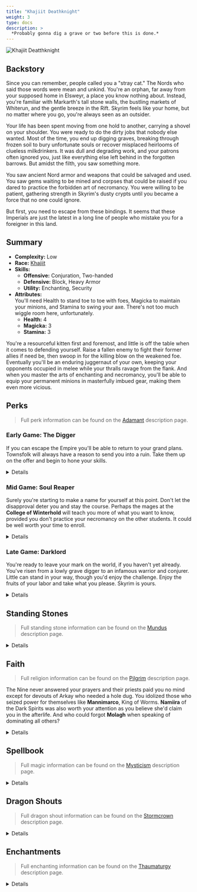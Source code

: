 ```yaml
---
title: "Khajiit Deathknight"
weight: 3
type: docs
description: >
  *Probably gonna dig a grave or two before this is done.*
---
```


![Khajiit Deatthknight](/Pictures/sss/builds/khajiit-deathknight.png)

## Backstory

Since you can remember, people called you a "stray cat." The Nords who said those words were mean and unkind. You're an orphan, far away from your supposed home in Elsweyr, a place you know nothing about. Instead, you're familiar with Markarth's tall stone walls, the bustling markets of Whiterun, and the gentle breeze in the Rift. Skyrim feels like your home, but no matter where you go, you're always seen as an outsider.

Your life has been spent moving from one hold to another, carrying a shovel on your shoulder. You were ready to do the dirty jobs that nobody else wanted. Most of the time, you end up digging graves, breaking through frozen soil to bury unfortunate souls or recover misplaced heirlooms of clueless milkdrinkers. It was dull and degrading work, and your patrons often ignored you, just like everything else left behind in the forgotten barrows. But amidst the filth, you saw something more.

You saw ancient Nord armor and weapons that could be salvaged and used. You saw gems waiting to be mined and corpses that could be raised if you dared to practice the forbidden art of necromancy. You were willing to be patient, gathering strength in Skyrim's dusty crypts until you became a force that no one could ignore.

But first, you need to escape from these bindings. It seems that these Imperials are just the latest in a long line of people who mistake you for a foreigner in this land.


## Summary

* **Complexity:** Low
* **Race:** [Khajiit](## "Major Skill: Hand to Hand
Minor Skills: Alchemy, Archery, Light Armor, Security, Sneak
Lunar Blessing: You spend 25% less Stamina while power attacking or drawing a bow, and 50% less Stamina while sprinting.
Night Eye: Improves the caster’s night vision for 60 seconds.")
* **Skills:**
  * **Offensive:** Conjuration, Two-handed  
  * **Defensive:** Block, Heavy Armor  
  * **Utility:** Enchanting, Security
* **Attributes:**  
You'll need Health to stand toe to toe with foes, Magicka to maintain your minions, and Stamina to swing your axe. There's not too much wiggle room here, unfortunately.
  * **Health:** 4
  * **Magicka:** 3
  * **Stamina:** 3

You're a resourceful kitten first and foremost, and little is off the table when it comes to defending yourself. Raise a fallen enemy to fight their former allies if need be, then swoop in for the killing blow on the weakened foe. Eventually you'll be an enduring juggernaut of your own, keeping your opponents occupied in melee while your thralls ravage from the flank. And when you master the arts of enchanting and necromancy, you'll be able to equip your permanent minions in masterfully imbued gear, making them even more vicious. 

## Perks

> Full perk information can be found on the [Adamant](https://www.nexusmods.com/skyrimspecialedition/mods/30191) description page.

### Early Game: The Digger

If you can escape the Empire you'll be able to return to your grand plans. Townsfolk will always have a reason to send you into a ruin. Take them up on the offer and begin to hone your skills.

<details>

#### Block

*A well timed block will be the difference between raising the dead and joining them.*

* **Gladiator 1 (10):** Blocking is 25% more effective.
 
#### Conjuration

*Always be on the lookout for a corpse to call to your aid.*

* **Summoner 1 (10):** Conjuration spells cost 25 less Magicka.
* **Undead Servant 1 (20):** Reanimated zombies last five times longer. 
* **False Life 1 (30):** Reanimated zombies move 25% faster. 
 
#### Heavy Armor

*Nordic ruins are full of heavy armor for the taking. Grab a set and keep yourself safe.*

* **Defender 1 (10):** Heavy armor is 25% more effective.
* **Conditioning 1 (20):** You gain 50% Health Regeneration when wearing a heavy armor chest piece.
* **Juggernaut 1 (30):** You receive a 25% bonus to armor rating when wearing a heavy armor chest piece.
 
#### Security

*The best loot will often be behind a rusted lock. You'll have to master opening them to access riches.*

* **Collector 1 (10):** You are 25% better at lockpicking and pickpocketing.
 
#### Two-handed

*What's better than an axe? A bigger axe, you've always thought.*

* **Champion 1 (10):** Two-handed weapons do 25% more damage.
* **Rip and Tear 1 (20):** Battleaxes deal damage over time.
* **Warrior's Stance 1 (30):** Power attacks with Two-handed weapons deal 25% extra damage and have a chance to decapitate your enemies.


</details>

### Mid Game: Soul Reaper

Surely you're starting to make a name for yourself at this point. Don't let the disapproval deter you and stay the course. Perhaps the mages at the **College of Winterhold** will teach you more of what you want to know, provided you don't practice your necromancy on the other students. It could be well worth your time to enroll.

<details>

#### Block

*Bashing with your axe can be considered as another attack in your repertoire.*

* **Deadly Bash 1 (20):** Bashing does five times more damage.
* **Defensive Maneuvers (30):** Blocking no longer slows your movement.
* **Stunning Strike (40):** Bashes also deals damage to Magicka and Stamina.
* **Gladiator 2 (50):** Blocking is 50% more effective.
 
#### Conjuration

*Your minions are more capable, and eventually... reusable.*

* **Cultist 1 (30)** Daedric shrines are twice as strong.
* **Corpse Preparation (40):** Reanimated zombies no longer disintegrate when they die.
* **Summoner 2 (50):** Conjuration spells cost 50% less Magicka.
* **Necropotence 1 (60):** Reanimated zombies regenerate Magicka and Stamina over time.
 
#### Enchanting

*Souls are among the things you've collected on your adventures. Let's not put those to waste either.*

* **Artificer 1 (10):** New enchantments are 25% stronger.
* **Jewelry Enchanter (30):** New enchantments on jewelry are 25% stronger.
 
#### Heavy Armor

*You should be very comfortable in your armor at this point. It won't slow you down and will keep you in tip top health.*

* **Unstoppable (40):** Your Armor weighs nothing and doesn’t slow you down when wearing a heavy armor chest piece.
* **Defender 2 (50):** Heavy armor is 50% more effective. 
* **Conditioning 2 (60):** You gain 100% Health Regeneration when wearing a heavy armor chest piece.
 
#### Security

*Your persistence and experience allows you to find things no one else can.*

* **Golden Touch (20):** You find more gold when opening chests and picking pockets.
* **Locksmith (40):** Your lockpicks start closer to the opening position.
 
#### Speech

*You'll need to sell off your large dungeon hauls, and a little small talk with the merchants will go a long way.*

* **Merchant 1 (10):** You receive 25% better prices.
* **Supply and Demand 1 (30):** Merchants have extra gold for bartering.
 
#### Two-handed

*If something stands in front of you, add it to your collection of corpses.*

* **Rend and Rake 1 (40):** Battleaxes deal three times as much damage over time.
* **Overpower (40):** Power attacks with Two-handed weapons deal 50% extra damage to targets who are power attacking, drawing a bow, or casting a spell. 
* **Champion 2 (50):** Two-handed weapons do 50% more damage.
* **Warrior's Stance 2 (60):** Power attacks with Two-handed weapons deal 50% extra damage and have a chance to decapitate your enemies.
* **Cleave (70):** Power attacks with two-handed weapons hit all targets in front of you.

</details>

### Late Game: Darklord

You're ready to leave your mark on the world, if you haven't yet already. You've risen from a lowly grave digger to an infamous warrior and conjurer. Little can stand in your way, though you'd enjoy the challenge. Enjoy the fruits of your labor and take what you please. Skyrim is yours.

<details>

#### Block

*Extra damage on your bash never hurt anyone. Unless, of course, they were your enemy.*

* **Deadly Bash 2 (80):** Bashing does ten times more damage.
 
#### Conjuration

*An extra minion is full of potential. Don't forget the Ritual Stone and the Necromancer's Amulet to have four thralls at your command.*

* **Cultist 2 (60):** Daedric shrines are twice as strong, and you receive additional bonuses when you pray at their shrines.
* **False Life 2 (70):** Reanimated zombies move 50% faster.
* **Undead Servant 2 (80):** Reanimated zombies last until killed.
* **Necropotence 2 (90):** Reanimated zombies regenerate Health, Magicka, and Stamina over time.
* **Doors of Oblivion (100):** You can summon or reanimate one additional minion.
 
#### Enchanting

*And for each of your thralls, provide them with the perfect gear to enable them to do what they do best.*

* **Armor Enchanter (40):** New enchantments on armor are 25% stronger.
* **Corpus Enchanter (60):** Health, Magicka, and Stamina enchantments are 25% stronger.
* **Elemental Enchanter (70):** Elemental enchantments are 25% stronger.
* **Insightful Enchanter (80):** Skill enchantments are 25% stronger.
* **Twin Secrets (100):** You can place two enchantments on a single item.
 
#### Heavy Armor

*Extra security in case something brings you to low health.*

* **Juggernaut 2 (70):** You receive a 50% bonus to armor rating when wearing a heavy armor chest piece.
* **Defiance (80):** You take 25% less damage when you fall below half Health while wearing a heavy armor chest piece.
 
#### Security

*Drizzle some icing on your loot cake. You'll be rich beyond your wildest dreams in no time.*

* **Collector 2 (50):** You are 50% better at lockpicking and pickpocketing. 
* **Dungeon Delver (60):** You find more rare loot in dungeons.
* **Treasure Hunter (90):** You have a chance to find valuable treasure in any chest.
 
#### Speech

*And you can sell water to a well, making your profits that much more lucrative.*

* **Merchant 2 (50):** You receive 50% better prices.
* **Supply and Demand 2 (60):** Merchants have even more extra gold for bartering.
 
#### Two-handed

*Your battle prowess with a battleaxe is downright terrifying.*

* **Rip and Tear 2 (70):** Battleaxes deal more damage over a longer time.
* **Massacre (80):** Power attacks with Two-handed weapons 50% extra damage to targets who fall below half Health.
* **Rend and Rake 2 (90):** Battleaxes deal five times as much damage over time.
* **Rampage (100):** Repeated power attacks against a single target with Two-handed weapons deal up to double damage.

</details>

## Standing Stones

> Full standing stone information can be found on the [Mundus](https://www.nexusmods.com/skyrimspecialedition/mods/33411) description page.

<details>

<img align="right" width="100" src="/Pictures/sss/builds/the-warrior.webp">

#### The Warrior (Guardian)

***Warborn:*** *Your Health is increased by 50, and blocking is 25% more effective.*

Starting out you'll have little to work with. Bolster your health and blocking so you'll be able to man the frontlines and live to see better days.

<img align="right" width="100" src="/Pictures/sss/builds/the-ritual.webp">

#### The Ritual

***Mother’s Sorrow:*** *You can summon or reanimate one additional minion, but your summoning and reanimation spells last half as long.*

Bodies are plentiful enough. Don't get attached to them and raise as many as you need to overpower your enemies. This trade is even more beneficial in the late game when your summons are more powerful and last even longer.

<img align="right" width="100" src="/Pictures/sss/builds/the-tower.webp">

#### The Tower

***Warden’s Wall:*** *Your Armor Rating is increased by 100, and you reflect 100% of incoming melee damage back at your attacker.*

Put your heavy armor to even more use by reflecting back the damage you invite. Tanking damage in lieu of your zombies keeps them alive longer, and keeping them alive means they put out more damage of their own. This choice can greatly boost your damage output if you can handle it.

</details>

## Faith

> Full religion information can be found on the [Pilgrim](https://www.nexusmods.com/skyrimspecialedition/mods/54099) description page.

The Nine never answered your prayers and their priests paid you no mind except for devouts of Arkay who needed a hole dug. You idolized those who seized power for themselves like **Mannimarco**, King of Worms. **Namiira** of the Dark Spirits was also worth your attention as you believe she'd claim you in the afterlife. And who could forgot **Molagh** when speaking of dominating all others?

<details>

#### Mannimarco

*Your Conjuration spells cost 10/20% less. / You can reanimate one additional zombie, but when you do not control a reanimated zombie, your Armor Rating is reduced by 150 and your Magic Resistance is reduced by 25%.*

Mannimarco is an obvious choice for necromancers. The downside is barely a hurdle as you'll be able to find a corpse nearly anywhere if not make one quickly enough. Just take care not to encounter any dragons unaccompanied.

#### Molag Bal

*You have 25/50 extra Magicka. / You cannot regenerate Magicka in combat, but you absorb 20 points of Magicka per second from nearby enemies.*

You're someone who loves to take what's other's and put it to use. Molagh helps you do that with Magicka. The downside puts a damper on your ability to raise corpses if you're unable to drain enough from your enemies.

#### Namira

*Your Health is increased by 25/50. / When you feed on a corpse, your Health regenerates twice as fast. When you have not fed, you cannot regenerate Health.*

Namiira can be a darker turn for the build by adding another layer of usefulness to corpses. Extra Health is always useful on the frontlines and turning the corpses you can't raise into a tremendous source of healing makes you even more durable.

</details>

## Spellbook

> Full magic information can be found on the [Mysticism](https://www.nexusmods.com/skyrimspecialedition/mods/27839) description page.

<details>

<img align="right" width="100" height="100" src="/Pictures/sss/builds/skill-conjuration.webp">

### Conjuration

Conjuration is the glue between your martial abilities and your enchanting studies. Without it you'll have no one watching your back and no reliable way to fill your soul gems. With it, well, you're a force to be reckoned with.

* **Soul Trap (Novice+):** *If a target dies within 60 seconds, fills a soul gem.*  
  You'll need soul gems for enchanting and this is a solid way of obtaining the.

* **Raise Zombie (Novice+):** *Reanimates a corpse up to level 5 for 120 seconds.*  
  You may be tempted to summon something to do your bidding but using material that's already around is better for the environment.

* **Daedric Cure (Adept+):** *Restores 20 Health per second to nearby summoned creatures and reanimated zombies.*  
  Especially potent if you went the Mannimarco route, this will keep your horde moving in top condition.

</details>

## Dragon Shouts

> Full dragon shout information can be found on the [Stormcrown](https://www.nexusmods.com/skyrimspecialedition/mods/90659) description page.

<details>

#### Battle Fury
*Cooldown: 60/90/120 seconds*  

* **Raan:** *All nearby allies move and attack 10% faster for 60 seconds.*
* **Mir:** *All nearby allies move and attack 15% faster for 60 seconds.*
* **Shaan:** *All nearby allies move and attack 20% faster for 60 seconds.*
* **Meditation:** *Battle Fury increases the Armor Rating of all nearby allies by up to 150.*

Your minions count as allies and they tend to carry weapons. A 20% boost is nothing to sneeze at, especially with a 50% or better uptime. The meditation adds a substantial amount of armor to them all as well.

#### Soul Tear<sup>DG</sup>
*Cooldown: 120/150/180 seconds*

* **Rii:** *Deals 5 Magic damage per second for 10 seconds.*
* **Vaaz:** *Deals 7.5 Magic damage per second for 10 seconds. If the target dies, fills a soul gem.*
* **Zol:** *Deals 10 Magic damage per second for 10 seconds. If the target dies, fills a soul gem and reanimates their corpse.*
* **Meditation:** *Soul Tear deals extra damage over 10 seconds.*

Damages enemies, fills your soul gems, and can raise a corpse automatically for you with the 3rd word? Talk about efficiency! Don't hesitate to open up encounters with this one as you'll turn an enemy on their friends.

#### Summon Durnehviir<sup>DG</sup>
*Cooldown: 5/10/300 seconds*

* **Dur:** *No effect.*
* **Neh:** *No effect.*
* **Viir:** *Summons Durnehviir.*
  
Your whole schtick is using what you find and you found a dragon. Better yet, you found a dragon that can summon more allies to fight alongside you. Use this for the hard fights, just remember that Durnehviir counts towards your summon limit when you think of reanimating anything else.

</details>

## Enchantments

> Full enchanting information can be found on the [Thaumaturgy](https://www.nexusmods.com/skyrimspecialedition/mods/57138) description page.

<details>

#### Weapon

* **Soulbrand:** *Deals 3 Magic damage per second for 10 seconds. If the target dies, fills a soul gem.*
* **Damage Armor:** *Reduces enemy Armor Rating by 150 for 30 seconds.*
* **Paralyze:** *Living targets up to level 40 have a 25% chance to be paralyzed for 10 seconds.*

Automatically filling your soul gems will do wonders for your Enchanting experience. Otherwise, the offensive option is to remove the enemy's armor and the defensive would be crowd control via paralysis. *Fear* also works but you'll want to keep foes within cleave range.

#### Head

* **Fortify Power Attacks:** *You deal 25% more damage with power attacks.*
* **Fortify Block:** *You block 25% more damage.*
* **Reflect Damage:** *You reflect 50% of incoming melee damage back at your attacker.*

A 25% boost to a monstrous swing is a solid return on investment. Your other options include blocking damage or taking it to give back. You can't really go wrong with either choice though one requires you to actually block the incoming attacks.

#### Chest

* **Fortify Power Attacks:** *You deal 25% more damage with power attacks.*
* **Resist Magic:** *Your Magic Resistance is increased by 25%.*
* **Reflect Damage:** *You reflect 50% of incoming melee damage back at your attacker.*

With a great weapon your power attacks are frightening. Boosting them makes them even more so. Reflecting damage back at attackers is a tempting alternative, and you're sturdy enough to do it, but you could always be sturdier against mages. 

#### Gloves

* **Fortify Two-handed:** *You deal 25% extra damage with Two-handed weapons.*
* **Fortify Security:** *You are 25% better at lockpicking and pickpocketing.*
* **Resist [Element]:** *Your [Element] Resistance is increased by 50%.*

If you're having trouble with locks this is one way to help yourself. As returns on that enchantment diminish, consider switching to the solid damage option or boosting your elemental resistance.

#### Boots

* **Fortify Carry Weight:** *Your Carry Weight is increased by 50.*
* **Fortify Stamina:** *Your Stamina is increased by 50.*
* **Fortify Stamina Regeneration:** *Your Stamina Regeneration is increased by 50%.*

The perk build skipped over *Extra Pockets*, so this is a place where you can secure more carry weight for all the extra loot you find. If you don't need it, focusing on Stamina will allow you to power attack more frequently.

#### Necklace

* **Resist Disease:** *Your Disease Resistance is increased by 100%.*
* **Resist Magic:** *Your Magic Resistance is increased by 25%.*
* **Fortify Block:** *You block 25% more damage.*

This build expects to be on the frontlines taking plenty of hits. Unless you have something like *Namira's* additional blessing, that leaves you open to a lot of diseases. It's not a conventional choice but it will save you a lot of headaches.

#### Ring

* **Fortify Two-handed:** *You deal 25% extra damage with Two-handed weapons.*
* **Resist Magic:** *Your Magic Resistance is increased by 25%.*
* **Resist Disease:** *Your Disease Resistance is increased by 100%.*

If you don't have disease resistance elsewhere in the build, grab it. Otherwise, boost your main source of damage or bolster your magic defense.

</details>